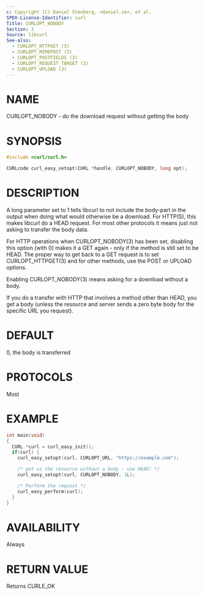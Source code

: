 ```yaml
---
c: Copyright (C) Daniel Stenberg, <daniel.se>, et al.
SPDX-License-Identifier: curl
Title: CURLOPT_NOBODY
Section: 3
Source: libcurl
See-also:
  - CURLOPT_HTTPGET (3)
  - CURLOPT_MIMEPOST (3)
  - CURLOPT_POSTFIELDS (3)
  - CURLOPT_REQUEST_TARGET (3)
  - CURLOPT_UPLOAD (3)
---
```


# NAME

CURLOPT_NOBODY - do the download request without getting the body

# SYNOPSIS

~~~c
#include <curl/curl.h>

CURLcode curl_easy_setopt(CURL *handle, CURLOPT_NOBODY, long opt);
~~~

# DESCRIPTION

A long parameter set to 1 tells libcurl to not include the body-part in the
output when doing what would otherwise be a download. For HTTP(S), this makes
libcurl do a HEAD request. For most other protocols it means just not asking
to transfer the body data.

For HTTP operations when CURLOPT_NOBODY(3) has been set, disabling this
option (with 0) makes it a GET again - only if the method is still set to be
HEAD. The proper way to get back to a GET request is to set
CURLOPT_HTTPGET(3) and for other methods, use the POST or UPLOAD
options.

Enabling CURLOPT_NOBODY(3) means asking for a download without a body.

If you do a transfer with HTTP that involves a method other than HEAD, you get
a body (unless the resource and server sends a zero byte body for the specific
URL you request).

# DEFAULT

0, the body is transferred

# PROTOCOLS

Most

# EXAMPLE

~~~c
int main(void)
{
  CURL *curl = curl_easy_init();
  if(curl) {
    curl_easy_setopt(curl, CURLOPT_URL, "https://example.com");

    /* get us the resource without a body - use HEAD! */
    curl_easy_setopt(curl, CURLOPT_NOBODY, 1L);

    /* Perform the request */
    curl_easy_perform(curl);
  }
}
~~~

# AVAILABILITY

Always

# RETURN VALUE

Returns CURLE_OK
